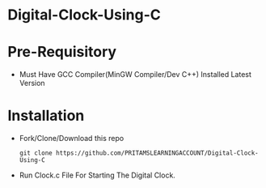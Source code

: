 # Digital-Clock-Using-C

# Pre-Requisitory

- Must Have GCC Compiler(MinGW Compiler/Dev C++) Installed Latest Version

# Installation
- Fork/Clone/Download this repo

   `git clone https://github.com/PRITAMSLEARNINGACCOUNT/Digital-Clock-Using-C`

- Run Clock.c File For Starting The Digital Clock.

